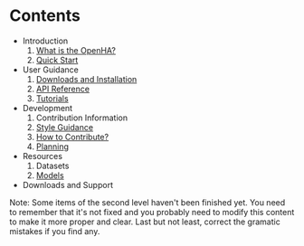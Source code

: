 <!-- 该md文件对应./docs/index.html文件 -->

# Contents

- Introduction
    1. [What is the OpenHA?](./1_introduction/what.html)
    1. [Quick Start](./1_introduction/quick-start.html)
- User Guidance
    1. [Downloads and Installation](./2_tutorial/download.html)
    1. [API Reference](./2_tutorial/api_reference.html)
    1. [Tutorials](./2_tutorial/examples/tutorial.html)
- Development
    1. Contribution Information
    1. [Style Guidance](./3_developer/style.html)
    1. [How to Contribute?](./3_developer/how_to_contribute.html)
    1. [Planning](./3_developer/planning.html)
- Resources
    1. Datasets
    1. [Models](./4_resources/multicopter.html)
- Downloads and Support

<!-- 当前目录中的部分二级项目尚未完成 -->
<!-- 可根据实际情况对内容进行适当删减等调整 -->
<!-- 如有发现语法问题请及时修正 -->

Note: Some items of the second level haven't been finished yet.
You need to remember that it's not fixed and you probably need to modify this content to make it more proper and clear.
Last but not least, correct the gramatic mistakes if you find any. 
